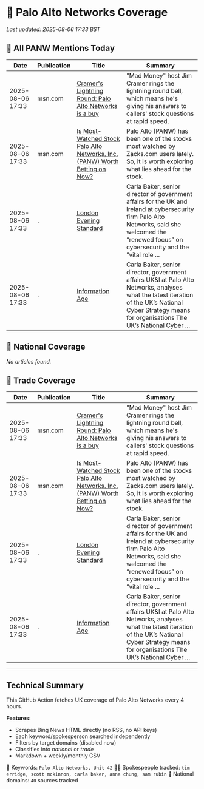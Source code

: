 # 🔐 Palo Alto Networks Coverage

_Last updated: 2025-08-06 17:33 BST_

## 📌 All PANW Mentions Today

| Date | Publication | Title | Summary |
|------|-------------|--------|---------|
| 2025-08-06 17:33 | msn.com | [Cramer's Lightning Round: Palo Alto Networks is a buy](https://www.msn.com/en-us/money/markets/cramer-s-lightning-round-palo-alto-networks-is-a-buy/ar-AA1JYnpF?ocid=BingNewsVerp) | "Mad Money" host Jim Cramer rings the lightning round bell, which means he's giving his answers to callers' stock questions at rapid speed. |
| 2025-08-06 17:33 | msn.com | [Is Most-Watched Stock Palo Alto Networks, Inc. (PANW) Worth Betting on Now?](https://www.msn.com/en-us/money/top-stocks/is-most-watched-stock-palo-alto-networks-inc-panw-worth-betting-on-now/ar-AA1JSQLB?ocid=BingNewsVerp) | Palo Alto (PANW) has been one of the stocks most watched by Zacks.com users lately. So, it is worth exploring what lies ahead for the stock. |
| 2025-08-06 17:33 | . | [London Evening Standard](/news/search?q=site%3awww.standard.co.uk&FORM=NWBCLM) | Carla Baker, senior director of government affairs for the UK and Ireland at cybersecurity firm Palo Alto Networks, said she welcomed the “renewed focus” on cybersecurity and the “vital role ... |
| 2025-08-06 17:33 | . | [Information Age](/news/search?q=site%3awww.information-age.com&FORM=NWBCLM) | Carla Baker, senior director, government affairs UK&I at Palo Alto Networks, analyses what the latest iteration of the UK’s National Cyber Strategy means for organisations The UK’s National Cyber ... |

## 📰 National Coverage

_No articles found._

## 📘 Trade Coverage

| Date | Publication | Title | Summary |
|------|-------------|--------|---------|
| 2025-08-06 17:33 | msn.com | [Cramer's Lightning Round: Palo Alto Networks is a buy](https://www.msn.com/en-us/money/markets/cramer-s-lightning-round-palo-alto-networks-is-a-buy/ar-AA1JYnpF?ocid=BingNewsVerp) | "Mad Money" host Jim Cramer rings the lightning round bell, which means he's giving his answers to callers' stock questions at rapid speed. |
| 2025-08-06 17:33 | msn.com | [Is Most-Watched Stock Palo Alto Networks, Inc. (PANW) Worth Betting on Now?](https://www.msn.com/en-us/money/top-stocks/is-most-watched-stock-palo-alto-networks-inc-panw-worth-betting-on-now/ar-AA1JSQLB?ocid=BingNewsVerp) | Palo Alto (PANW) has been one of the stocks most watched by Zacks.com users lately. So, it is worth exploring what lies ahead for the stock. |
| 2025-08-06 17:33 | . | [London Evening Standard](/news/search?q=site%3awww.standard.co.uk&FORM=NWBCLM) | Carla Baker, senior director of government affairs for the UK and Ireland at cybersecurity firm Palo Alto Networks, said she welcomed the “renewed focus” on cybersecurity and the “vital role ... |
| 2025-08-06 17:33 | . | [Information Age](/news/search?q=site%3awww.information-age.com&FORM=NWBCLM) | Carla Baker, senior director, government affairs UK&I at Palo Alto Networks, analyses what the latest iteration of the UK’s National Cyber Strategy means for organisations The UK’s National Cyber ... |


---

## Technical Summary

This GitHub Action fetches UK coverage of Palo Alto Networks every 4 hours.

**Features:**
- Scrapes Bing News HTML directly (no RSS, no API keys)
- Each keyword/spokesperson searched independently
- Filters by target domains (disabled now)
- Classifies into _national_ or _trade_
- Markdown + weekly/monthly CSV

📌 Keywords: `Palo Alto Networks, Unit 42`
🧑‍💼 Spokespeople tracked: `tim erridge, scott mckinnon, carla baker, anna chung, sam rubin`
📰 National domains: `40` sources tracked

